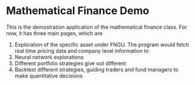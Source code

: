 # Mathematical Finance Demo
This is the demostration application of the mathematical finance class. For now, it has three main
pages, which are

1. Exploration of the specific asset under FNGU. The program would fetch real time
pricing data and company level information to 
2. Neural network explorations
3. Different portfolio strategies give out different 
4. Backtest different strategies, guiding traders and fund managers 
to make quantitative decisions